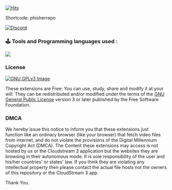 [![Hits](https://hits.seeyoufarm.com/api/count/incr/badge.svg?url=https%3A%2F%2Fgithub.com%2Fphisher98%2FPhisher98%2F&count_bg=%23060606&title_bg=%23FC6005&icon=mediafire.svg&icon_color=%23FFFFFF&title=Avg+%2F+Hits&edge_flat=false)](https://hits.seeyoufarm.com)

Shortcode: phisherrepo

[![Discord](https://invidget.switchblade.xyz/3UmPp3M3zG)](https://discord.com/invite/3UmPp3M3zG)

### 🕹 Tools and Programming languages used :
<p align="left">
  <a href="https://skillicons.dev">
    <img src="https://skillicons.dev/icons?i=kotlin,androidstudio,gradle,github,githubactions&theme=light&perline=5" />
  </a>
</p>


### License
[![GNU GPLv3 Image](https://www.gnu.org/graphics/gplv3-127x51.png)](http://www.gnu.org/licenses/gpl-3.0.en.html)

These extensions are Free: You can use, study, share and modify it at your will. They can be redistributed and/or modified under the terms of the
[GNU General Public License](https://www.gnu.org/licenses/gpl.html) version 3 or later published by the Free Software Foundation.


### DMCA
We hereby issue this notice to inform you that these extensions just function like an ordinary browser (like your browser) that fetch video files from internet,
and do not violate the provisions of the Digital Millennium Copyright Act (DMCA). 
The Content these extensions may access is not hosted by us or the Cloudstream 3 application but the websites they are browsing in their autonomous mode. It is sole responsibility 
of the user and his/her countries' or states' law. If you think they are violating any intellectual property then please contact the actual file hosts not the owners of this repository or the CloudStream 3 app.

Thank You.
